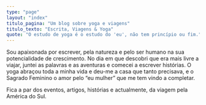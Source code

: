 ```yaml
---
type: "page"
layout: "index"
titulo_pagina: "Um blog sobre yoga e viagens"
titulo_texto: "Escrita, Viagens & Yoga"
quote: "O estudo de yoga é o estudo do 'eu', não tem princípio ou fim."
---
```

Sou apaixonada por escrever, pela natureza e pelo ser humano na sua potencialidade de crescimento.
No dia em que descobri que era mais livre a viajar, juntei as palavras e as aventuras e comecei a escrever histórias. O yoga abraçou toda a minha vida e deu-me a casa que tanto precisava, e o Sagrado Feminino o amor pelo “eu mulher” que me tem vindo a completar.

Fica a par dos eventos, artigos, histórias e actualmente, da viagem pela América do Sul.
